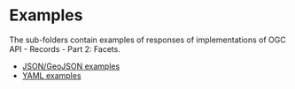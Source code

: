 # Examples

The sub-folders contain examples of responses of implementations of
OGC API - Records - Part 2: Facets.

* [JSON/GeoJSON examples](json)
* [YAML examples](yaml)
